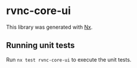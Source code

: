 # rvnc-core-ui

This library was generated with [Nx](https://nx.dev).

## Running unit tests

Run `nx test rvnc-core-ui` to execute the unit tests.
